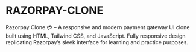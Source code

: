 # RAZORPAY-CLONE
Razorpay Clone 💳 – A responsive and modern payment gateway UI clone built using HTML, Tailwind CSS, and JavaScript. Fully responsive design replicating Razorpay’s sleek interface for learning and practice purposes.
